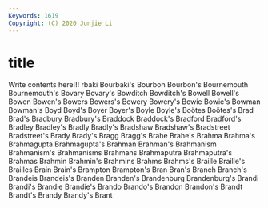 ```yaml
---
Keywords: 1619
Copyright: (C) 2020 Junjie Li
---
```


# title

Write contents here!!!
rbaki 
Bourbaki's 
Bourbon 
Bourbon's 
Bournemouth 
Bournemouth's 
Bovary 
Bovary's 
Bowditch
Bowditch's 
Bowell 
Bowell's 
Bowen 
Bowen's 
Bowers 
Bowers's 
Bowery 
Bowery's 
Bowie
Bowie's 
Bowman 
Bowman's 
Boyd 
Boyd's 
Boyer 
Boyer's 
Boyle 
Boyle's 
Boötes
Boötes's 
Brad 
Brad's 
Bradbury 
Bradbury's 
Braddock 
Braddock's 
Bradford 
Bradford's 
Bradley
Bradley's 
Bradly 
Bradly's 
Bradshaw 
Bradshaw's 
Bradstreet 
Bradstreet's 
Brady 
Brady's 
Bragg
Bragg's 
Brahe 
Brahe's 
Brahma 
Brahma's 
Brahmagupta 
Brahmagupta's 
Brahman 
Brahman's 
Brahmanism
Brahmanism's 
Brahmanisms 
Brahmans 
Brahmaputra 
Brahmaputra's 
Brahmas 
Brahmin 
Brahmin's 
Brahmins 
Brahms
Brahms's 
Braille 
Braille's 
Brailles 
Brain 
Brain's 
Brampton 
Brampton's 
Bran 
Bran's
Branch 
Branch's 
Brandeis 
Brandeis's 
Branden 
Branden's 
Brandenburg 
Brandenburg's 
Brandi 
Brandi's
Brandie 
Brandie's 
Brando 
Brando's 
Brandon 
Brandon's 
Brandt 
Brandt's 
Brandy 
Brandy's
Brant 
